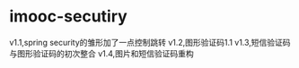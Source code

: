 # imooc-secutiry
v1.1,spring security的雏形加了一点控制跳转
v1.2,图形验证码1.1
v1.3,短信验证码与图形验证码的初次整合
v1.4,图片和短信验证码重构
